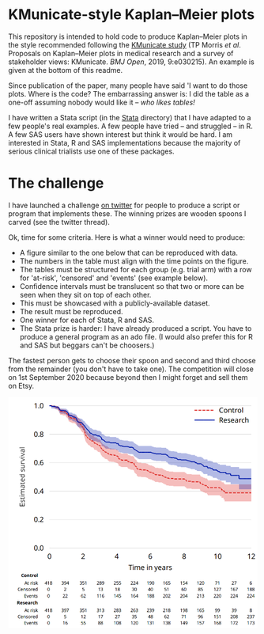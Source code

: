 # KMunicate-style Kaplan–Meier plots

This repository is intended to hold code to produce Kaplan–Meier plots in the style recommended following the [KMunicate study](http://dx.doi.org/10.1136/bmjopen-2019-030215) (TP Morris *et al*. Proposals on Kaplan–Meier plots in medical research and a survey of stakeholder views: KMunicate. *BMJ Open*, 2019, 9:e030215). An example is given at the bottom of this readme.

Since publication of the paper, many people have said 'I want to do those plots. Where is the code? The embarrassing answer is: I did the table as a one-off assuming nobody would like it – *who likes tables!*

I have written a Stata script (in the [Stata](Stata) directory) that I have adapted to a few people's real examples. A few people have tried – and struggled – in R. A few SAS users have shown interest but think it would be hard. I am interested in Stata, R and SAS implementations because the majority of serious clinical trialists use one of these packages.

# The challenge
I have launched a challenge [on twitter](https://twitter.com/tmorris_mrc/status/1281330077217824769) for people to produce a script or program that implements these. The winning prizes are wooden spoons I carved (see the twitter thread).

Ok, time for some criteria. Here is what a winner would need to produce:
* A figure similar to the one below that can be reproduced with data.
* The numbers in the table must align with the time points on the figure.
* The tables must be structured for each group (e.g. trial arm) with a row for 'at-risk', 'censored' and 'events' (see example below).
* Confidence intervals must be translucent so that two or more can be seen when they sit on top of each other.
* This must be showcased with a publicly-available dataset.
* The result must be reproduced.
* One winner for each of Stata, R and SAS.
* The Stata prize is harder: I have already produced a script. You have to produce a general program as an ado file. (I would also prefer this for R and SAS but beggars can't be choosers.)

The fastest person gets to choose their spoon and second and third choose from the remainder (you don't have to take one). The competition will close on 1st September 2020 because beyond then I might forget and sell them on Etsy.

![Winner](winner.png?raw=true)
